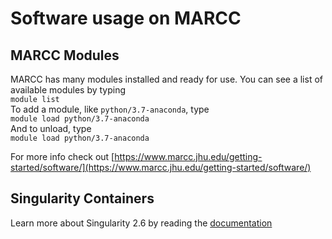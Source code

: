 # Software usage on MARCC
## MARCC Modules
MARCC has many modules installed and ready for use.  You can see a list of available modules by typing  
`module list`  
To add a module, like `python/3.7-anaconda`, type  
`module load python/3.7-anaconda`  
And to unload, type  
`module load python/3.7-anaconda`

For more info check out [https://www.marcc.jhu.edu/getting-started/software/](https://www.marcc.jhu.edu/getting-started/software/)

## Singularity Containers
Learn more about Singularity 2.6 by reading the [documentation](https://sylabs.io/guides/2.6/user-guide/)

